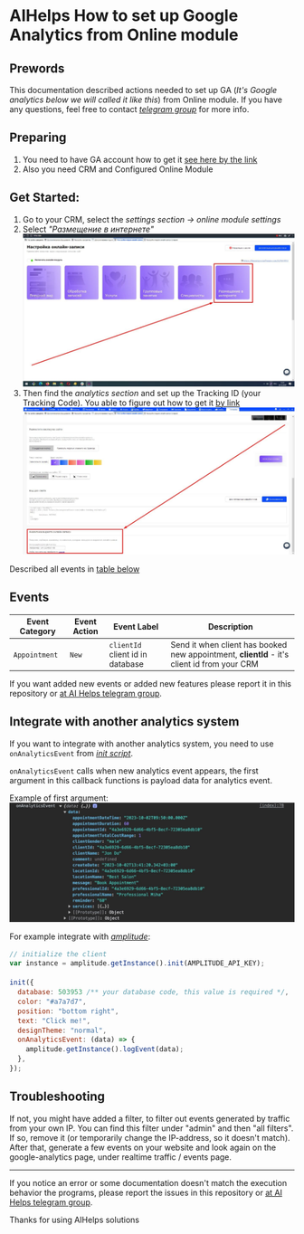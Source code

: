 # AIHelps How to set up Google Analytics from Online module

## Prewords

This documentation described actions needed to set up GA (_It's Google analytics below we will called it like this_) from Online module.
If you have any questions, feel free to contact _[telegram group](https://t.me/joinchat/EVNM_kgTp_iDmHv0Z-1npg)_ for more info.

## Preparing

1. You need to have GA account how to get it [see here by the link](https://support.google.com/analytics/answer/10089681?hl=ru&ref_topic=9143232)
2. Also you need CRM and Configured Online Module

## Get Started:

1. Go to your CRM, select the _settings section -> online module settings_
2. Select _"Размещение в интернете"_
   <img src="https://raw.githubusercontent.com/AIHelpsSoft/documentations/master/images/how_to_use_analytics_from_online_module_img1.jpg" />
3. Then find the _analytics section_ and set up the Tracking ID (your Tracking Code). You able to figure out how to get it [by link](https://support.google.com/analytics/answer/9310895)
   <img src="https://raw.githubusercontent.com/AIHelpsSoft/documentations/master/images/how_to_use_analytics_from_online_module_img3.jpg" />

Described all events in [table below](#events)

## Events <a name="events"></a>

| Event Category | Event Action | Event Label                      | Description                                                                                 |
| -------------- | ------------ | -------------------------------- | ------------------------------------------------------------------------------------------- |
| `Appointment`  | `New`        | `clientId` client id in database | Send it when client has booked new appointment, **clientId** - it's client id from your CRM |

If you want added new events or added new features
please report it in this repository or [at AI Helps telegram group](https://t.me/joinchat/EVNM_kgTp_iDmHv0Z-1npg).

## Integrate with another analytics system

If you want to integrate with another analytics system, you need to use `onAnalyticsEvent` from _[init script](https://github.com/AIHelpsSoft/documentations/blob/master/ModuleInitialScript.md)_.

`onAnalyticsEvent` calls when new analytics event appears, the first argument in this callback functions is payload data for analytics event.

Example of first argument:
<img src="https://raw.githubusercontent.com/AIHelpsSoft/documentations/master/images/first-argument-onAnalyticsEvent.jpg" />

For example integrate with _[amplitude](https://amplitude.com/)_:

```js
// initialize the client
var instance = amplitude.getInstance().init(AMPLITUDE_API_KEY);

init({
  database: 503953 /** your database code, this value is required */,
  color: "#a7a7d7",
  position: "bottom right",
  text: "Click me!",
  designTheme: "normal",
  onAnalyticsEvent: (data) => {
    amplitude.getInstance().logEvent(data);
  },
});
```

## Troubleshooting

If not, you might have added a filter, to filter out events generated by traffic from your own IP. You can find this filter under "admin" and then "all filters". If so, remove it (or temporarily change the IP-address, so it doesn't match). After that, generate a few events on your website and look again on the google-analytics page, under realtime traffic / events page.

---

If you notice an error or some documentation doesn't match the execution behavior the programs,
please report the issues in this repository or [at AI Helps telegram group](https://t.me/joinchat/EVNM_kgTp_iDmHv0Z-1npg).

Thanks for using AIHelps solutions
